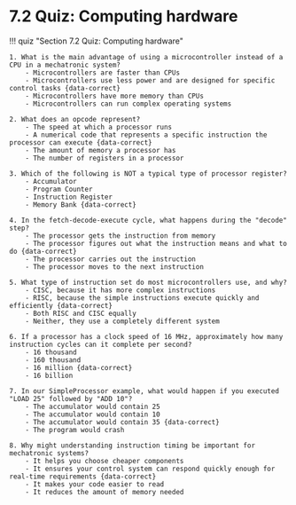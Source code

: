 # 7.2 Quiz: Computing hardware

!!! quiz "Section 7.2 Quiz: Computing hardware"

    1. What is the main advantage of using a microcontroller instead of a CPU in a mechatronic system?
        - Microcontrollers are faster than CPUs
        - Microcontrollers use less power and are designed for specific control tasks {data-correct}
        - Microcontrollers have more memory than CPUs
        - Microcontrollers can run complex operating systems

    2. What does an opcode represent?
        - The speed at which a processor runs
        - A numerical code that represents a specific instruction the processor can execute {data-correct}
        - The amount of memory a processor has
        - The number of registers in a processor

    3. Which of the following is NOT a typical type of processor register?
        - Accumulator
        - Program Counter
        - Instruction Register
        - Memory Bank {data-correct}

    4. In the fetch-decode-execute cycle, what happens during the "decode" step?
        - The processor gets the instruction from memory
        - The processor figures out what the instruction means and what to do {data-correct}
        - The processor carries out the instruction
        - The processor moves to the next instruction

    5. What type of instruction set do most microcontrollers use, and why?
        - CISC, because it has more complex instructions
        - RISC, because the simple instructions execute quickly and efficiently {data-correct}
        - Both RISC and CISC equally
        - Neither, they use a completely different system

    6. If a processor has a clock speed of 16 MHz, approximately how many instruction cycles can it complete per second?
        - 16 thousand
        - 160 thousand  
        - 16 million {data-correct}
        - 16 billion

    7. In our SimpleProcessor example, what would happen if you executed "LOAD 25" followed by "ADD 10"?
        - The accumulator would contain 25
        - The accumulator would contain 10
        - The accumulator would contain 35 {data-correct}
        - The program would crash

    8. Why might understanding instruction timing be important for mechatronic systems?
        - It helps you choose cheaper components
        - It ensures your control system can respond quickly enough for real-time requirements {data-correct}
        - It makes your code easier to read
        - It reduces the amount of memory needed
